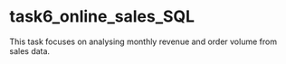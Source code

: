 # task6_online_sales_SQL
This task focuses on analysing monthly revenue and order volume from sales data.
